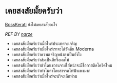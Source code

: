 # เคยสงสัยมั้ยครับว่า
[BossKerati](https://www.youtube.com/c/BossKerati/videos) ยังไม่เคยสงสัยอะไร

*REF BY [narze](https://github.com/narze/DaiMai)*

- เคยสงสัยมั้ยครับว่าเมื่อไหร่ประเทศจะเจริญ
- เคยสงสัยมั้ยครับว่าเมื่อไหร่เราจะได้วัคซีน Moderna
- เคยสงสัยมั้ยครับว่าความเจริญหน้าตาเป็นยังไง
- เคยสงสัยมั้ยครับว่าส้มเป็นสีหรือผลไม้
- เคยสงสัยมั้ยครับว่าถ้าโดนขวานจามใส่หน้าจะมีโอกาสติดโควิดไหม
- เคยสงสัยมั้ยครับว่าทำไมค่าโดยสารรถไฟฟ้าแพงมาก
- เคยสงสัยมั้ยครับว่าเมื่อไหร่จะนำ้จะเลิกท่วม
<!-- แนะนำ pr โดยดูบรรทัดต่อจากคนที่ pr ล่าสุดนะครับจะได้ไม่เกิดการ conflict 🙏 -->

